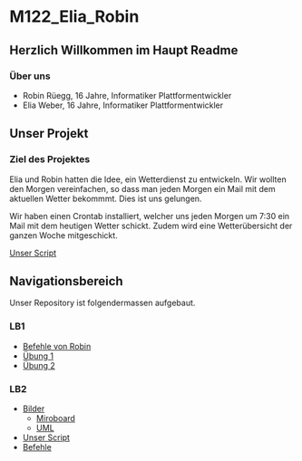 # M122_Elia_Robin
## Herzlich Willkommen im Haupt Readme

### Über uns
- Robin Rüegg, 16 Jahre, Informatiker Plattformentwickler
- Elia Weber, 16 Jahre, Informatiker Plattformentwickler

## Unser Projekt
### Ziel des Projektes
Elia und Robin hatten die Idee, ein Wetterdienst zu entwickeln.
Wir wollten den Morgen vereinfachen, so dass man jeden Morgen ein Mail mit dem aktuellen Wetter bekommmt. Dies ist uns gelungen. 

Wir haben einen Crontab installiert, welcher uns jeden Morgen um 7:30 ein Mail mit dem heutigen Wetter schickt. Zudem wird eine Wetterübersicht der ganzen Woche mitgeschickt. 

[Unser Script](/LB2/Script.md)
  
## Navigationsbereich 

Unser Repository ist folgendermassen aufgebaut.
### LB1
- [Befehle von Robin](/LB1/Robin/)
- [Übung 1](/LB1/uebung1.md)
- [Übung 2](/LB1/uebung2.md)

### LB2
- [Bilder](/LB2/Bilder/)
  - [Miroboard](/LB2/Bilder/Miroboard_M122.PNG)
  - [UML](/LB2/Bilder/UML.PNG)
- [Unser Script](/LB2/Script.md)
- [Befehle](/LB2/Befehle.md)
